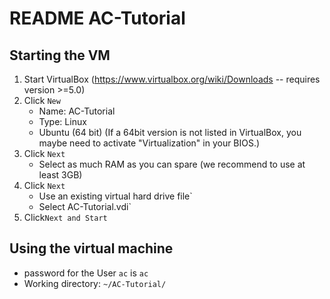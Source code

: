 # README AC-Tutorial

## Starting the VM

1. Start VirtualBox (https://www.virtualbox.org/wiki/Downloads -- requires version >=5.0)
2. Click `New`
    * Name: AC-Tutorial
    * Type: Linux
    * Ubuntu (64 bit) (If a 64bit version is not listed in VirtualBox, you maybe need to activate "Virtualization" in your BIOS.)
3. Click `Next`
    * Select as much RAM as you can spare (we recommend to use at least 3GB)
4. Click `Next`
    * Use an existing virtual hard drive file`
    * Select AC-Tutorial.vdi`
5. Click`Next and Start`

## Using the virtual machine

* password for the User `ac` is `ac`
* Working directory: `~/AC-Tutorial/`

